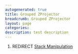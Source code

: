 ```yaml
---
autogenerated: true
title: Grouped ZProjector
breadcrumb: Grouped ZProjector
layout: page
categories: 
description: test description
---
```


1.  REDIRECT [Stack Manipulation](Stack_Manipulation )
